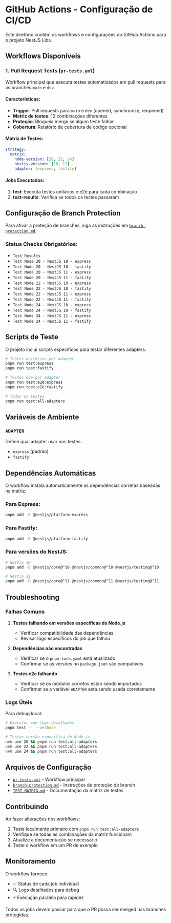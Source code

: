 # GitHub Actions - Configuração de CI/CD

Este diretório contém os workflows e configurações do GitHub Actions para o projeto NestJS Libs.

## Workflows Disponíveis

### 1. Pull Request Tests (`pr-tests.yml`)

Workflow principal que executa testes automatizados em pull requests para as branches `main` e `dev`.

#### Características:
- **Trigger**: Pull requests para `main` e `dev` (opened, synchronize, reopened)
- **Matriz de testes**: 12 combinações diferentes
- **Proteção**: Bloqueia merge se algum teste falhar
- **Cobertura**: Relatório de cobertura de código opcional

#### Matriz de Testes:
```yaml
strategy:
  matrix:
    node-version: [20, 22, 24]
    nestjs-version: [10, 11]
    adapter: [express, fastify]
```

#### Jobs Executados:
1. **test**: Executa testes unitários e e2e para cada combinação
2. **test-results**: Verifica se todos os testes passaram

## Configuração de Branch Protection

Para ativar a proteção de branches, siga as instruções em [`branch-protection.md`](./branch-protection.md).

### Status Checks Obrigatórios:
- `Test Results`
- `Test Node 20 - NestJS 10 - express`
- `Test Node 20 - NestJS 10 - fastify`
- `Test Node 20 - NestJS 11 - express`
- `Test Node 20 - NestJS 11 - fastify`
- `Test Node 22 - NestJS 10 - express`
- `Test Node 22 - NestJS 10 - fastify`
- `Test Node 22 - NestJS 11 - express`
- `Test Node 22 - NestJS 11 - fastify`
- `Test Node 24 - NestJS 10 - express`
- `Test Node 24 - NestJS 10 - fastify`
- `Test Node 24 - NestJS 11 - express`
- `Test Node 24 - NestJS 11 - fastify`

## Scripts de Teste

O projeto inclui scripts específicos para testar diferentes adapters:

```bash
# Testes unitários por adapter
pnpm run test:express
pnpm run test:fastify

# Testes e2e por adapter
pnpm run test:e2e:express
pnpm run test:e2e:fastify

# Todos os testes
pnpm run test:all-adapters
```

## Variáveis de Ambiente

### `ADAPTER`
Define qual adapter usar nos testes:
- `express` (padrão)
- `fastify`

## Dependências Automáticas

O workflow instala automaticamente as dependências corretas baseadas na matriz:

### Para Express:
```bash
pnpm add -D @nestjs/platform-express
```

### Para Fastify:
```bash
pnpm add -D @nestjs/platform-fastify
```

### Para versões do NestJS:
```bash
# NestJS 10
pnpm add -D @nestjs/core@^10 @nestjs/common@^10 @nestjs/testing@^10

# NestJS 11
pnpm add -D @nestjs/core@^11 @nestjs/common@^11 @nestjs/testing@^11
```

## Troubleshooting

### Falhas Comuns

1. **Testes falhando em versões específicas do Node.js**
   - Verificar compatibilidade das dependências
   - Revisar logs específicos do job que falhou

2. **Dependências não encontradas**
   - Verificar se o `pnpm-lock.yaml` está atualizado
   - Confirmar se as versões no `package.json` são compatíveis

3. **Testes e2e falhando**
   - Verificar se os módulos corretos estão sendo importados
   - Confirmar se a variável `ADAPTER` está sendo usada corretamente

### Logs Úteis

Para debug local:
```bash
# Executar com logs detalhados
pnpm test -- --verbose

# Testar versão específica do Node.js
nvm use 20 && pnpm run test:all-adapters
nvm use 22 && pnpm run test:all-adapters
nvm use 24 && pnpm run test:all-adapters
```

## Arquivos de Configuração

- [`pr-tests.yml`](./workflows/pr-tests.yml) - Workflow principal
- [`branch-protection.md`](./branch-protection.md) - Instruções de proteção de branch
- [`TEST_MATRIX.md`](./TEST_MATRIX.md) - Documentação da matriz de testes

## Contribuindo

Ao fazer alterações nos workflows:

1. Teste localmente primeiro com `pnpm run test:all-adapters`
2. Verifique se todas as combinações da matriz funcionam
3. Atualize a documentação se necessário
4. Teste o workflow em um PR de exemplo

## Monitoramento

O workflow fornece:
- ✅ Status de cada job individual
- 🔍 Logs detalhados para debug
- ⚡ Execução paralela para rapidez

Todos os jobs devem passar para que o PR possa ser merged nas branches protegidas.